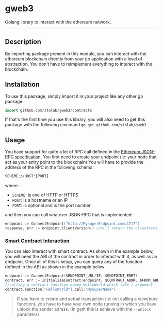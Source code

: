 # gweb3
Golang library to interact with the ethereum network.

***

## Description
By importing package present in this module, you can interact with the ethereum blockchain directly from your go application with a level of abstraction. You don't have to reimplement everything to interact with the blockchain.

## Installation
To use this package, simply import it in your project like any other go package.
```go
import github.com/stolab/gweb3/contracts
```
If that's the first time you use this library, you will also need to get this package with the following command
`go get github.com/stolab/gweb3`

## Usage
You have support for quite a lot of RPC call defined in the [Ethereum JSON-RPC specification](https://ethereum.github.io/execution-apis/api-documentation/).
You first need to create your endpoint (ie: your node that act as your entry point to the blockchain)
You will have to provide the address of the RPC in the following schema:
```bash
SCHEME://HOST:[PORT]
```
where:
* `SCHEME`: is one of HTTP or HTTPS
* `HOST`: is a hostname or an IP
* `PORT`: is optional and is the port number

and then you can call whatever JSON-RPC that is implemented:
```go
endpoint := ConnectEndpoint("http://MysuperEndpoint.com:1717")
response, err := endpoint.ClientVersion() //Will return the clientVersion of the endpoint
```
### Smart Contract Interaction
You can also interact with smart contract. As shown in the example below, you will need the ABI of the contract in order to interact with it, as well as an endpoint.
Once all of this is setup, you can query any of the function defined in the ABI as shown in the example below
```go
endpoint := ConnectEndpoint($ENDPOINT_URL/IP, $ENDPOINT_PORT)
contract, err := InitializeContract(endpoint, $CONTRACT_ADDR, $FROM_ADDR, $ABI)
//calling a contract function named HelloWorld which take 1 argument
contract.Function["HelloWorld"].Call("MySuperName")
```

>  If you have to create and actual transaction (ie: not calling a view/pure function), you have to have your own node running in which you have unlock the sender adress. (In geth this is achieve with the `--unlock` paramters)
